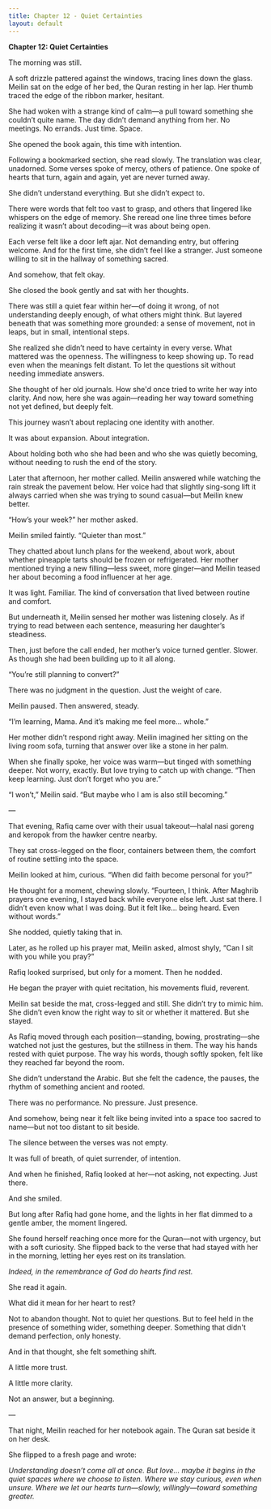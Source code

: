 ```yaml
---
title: Chapter 12 - Quiet Certainties
layout: default
---
```

**Chapter 12: Quiet Certainties**

The morning was still.

A soft drizzle pattered against the windows, tracing lines down the glass. Meilin sat on the edge of her bed, the Quran resting in her lap. Her thumb traced the edge of the ribbon marker, hesitant.

She had woken with a strange kind of calm—a pull toward something she couldn’t quite name. The day didn’t demand anything from her. No meetings. No errands. Just time. Space.

She opened the book again, this time with intention.

Following a bookmarked section, she read slowly. The translation was clear, unadorned. Some verses spoke of mercy, others of patience. One spoke of hearts that turn, again and again, yet are never turned away.

She didn’t understand everything. But she didn’t expect to.

There were words that felt too vast to grasp, and others that lingered like whispers on the edge of memory. She reread one line three times before realizing it wasn’t about decoding—it was about being open.

Each verse felt like a door left ajar. Not demanding entry, but offering welcome. And for the first time, she didn’t feel like a stranger. Just someone willing to sit in the hallway of something sacred.

And somehow, that felt okay.

She closed the book gently and sat with her thoughts.

There was still a quiet fear within her—of doing it wrong, of not understanding deeply enough, of what others might think. But layered beneath that was something more grounded: a sense of movement, not in leaps, but in small, intentional steps.

She realized she didn’t need to have certainty in every verse. What mattered was the openness. The willingness to keep showing up. To read even when the meanings felt distant. To let the questions sit without needing immediate answers.

She thought of her old journals. How she'd once tried to write her way into clarity. And now, here she was again—reading her way toward something not yet defined, but deeply felt.

This journey wasn’t about replacing one identity with another.

It was about expansion. About integration.

About holding both who she had been and who she was quietly becoming, without needing to rush the end of the story.

Later that afternoon, her mother called. Meilin answered while watching the rain streak the pavement below. Her voice had that slightly sing-song lift it always carried when she was trying to sound casual—but Meilin knew better.

“How’s your week?” her mother asked.

Meilin smiled faintly. “Quieter than most.”

They chatted about lunch plans for the weekend, about work, about whether pineapple tarts should be frozen or refrigerated. Her mother mentioned trying a new filling—less sweet, more ginger—and Meilin teased her about becoming a food influencer at her age.

It was light. Familiar. The kind of conversation that lived between routine and comfort.

But underneath it, Meilin sensed her mother was listening closely. As if trying to read between each sentence, measuring her daughter’s steadiness.

Then, just before the call ended, her mother’s voice turned gentler. Slower. As though she had been building up to it all along.

“You’re still planning to convert?”

There was no judgment in the question. Just the weight of care.

Meilin paused. Then answered, steady.

“I’m learning, Mama. And it’s making me feel more… whole.”

Her mother didn’t respond right away. Meilin imagined her sitting on the living room sofa, turning that answer over like a stone in her palm.

When she finally spoke, her voice was warm—but tinged with something deeper. Not worry, exactly. But love trying to catch up with change. “Then keep learning. Just don’t forget who you are.”

“I won’t,” Meilin said. “But maybe who I am is also still becoming.”

—

That evening, Rafiq came over with their usual takeout—halal nasi goreng and keropok from the hawker centre nearby.

They sat cross-legged on the floor, containers between them, the comfort of routine settling into the space.

Meilin looked at him, curious. “When did faith become personal for you?”

He thought for a moment, chewing slowly. “Fourteen, I think. After Maghrib prayers one evening, I stayed back while everyone else left. Just sat there. I didn’t even know what I was doing. But it felt like... being heard. Even without words.”

She nodded, quietly taking that in.

Later, as he rolled up his prayer mat, Meilin asked, almost shyly, “Can I sit with you while you pray?”

Rafiq looked surprised, but only for a moment. Then he nodded.

He began the prayer with quiet recitation, his movements fluid, reverent.

Meilin sat beside the mat, cross-legged and still. She didn’t try to mimic him. She didn’t even know the right way to sit or whether it mattered. But she stayed.

As Rafiq moved through each position—standing, bowing, prostrating—she watched not just the gestures, but the stillness in them. The way his hands rested with quiet purpose. The way his words, though softly spoken, felt like they reached far beyond the room.

She didn’t understand the Arabic. But she felt the cadence, the pauses, the rhythm of something ancient and rooted.

There was no performance. No pressure. Just presence.

And somehow, being near it felt like being invited into a space too sacred to name—but not too distant to sit beside.

The silence between the verses was not empty.

It was full of breath, of quiet surrender, of intention.

And when he finished, Rafiq looked at her—not asking, not expecting. Just there.

And she smiled.

But long after Rafiq had gone home, and the lights in her flat dimmed to a gentle amber, the moment lingered.

She found herself reaching once more for the Quran—not with urgency, but with a soft curiosity. She flipped back to the verse that had stayed with her in the morning, letting her eyes rest on its translation.

*Indeed, in the remembrance of God do hearts find rest.*

She read it again.

What did it mean for her heart to rest?

Not to abandon thought. Not to quiet her questions. But to feel held in the presence of something wider, something deeper. Something that didn't demand perfection, only honesty.

And in that thought, she felt something shift.

A little more trust.

A little more clarity.

Not an answer, but a beginning.

—

That night, Meilin reached for her notebook again. The Quran sat beside it on her desk.

She flipped to a fresh page and wrote:

*Understanding doesn’t come all at once.*
*But love… maybe it begins in the quiet spaces where we choose to listen.*
*Where we stay curious, even when unsure.*
*Where we let our hearts turn—slowly, willingly—toward something greater.*

